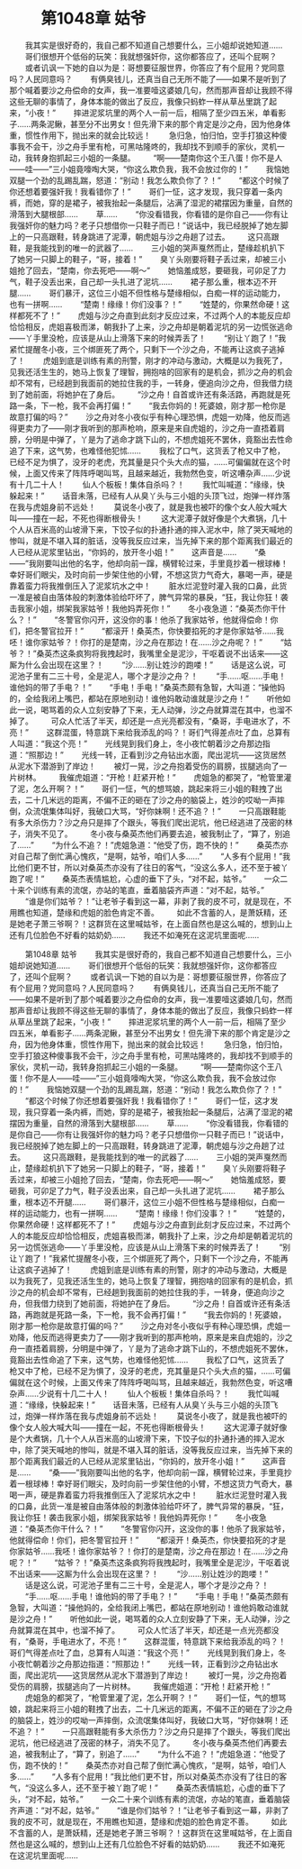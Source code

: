 # 　　第1048章 姑爷
　　我其实是很好奇的，我自己都不知道自己想要什么，三小姐却说她知道……
　　哥们很想开个低俗的玩笑：我就想强奸你，这你都答应了，还叫个屁啊？
　　或者讥讽一下她的自以为是：哥想要征服世界，你答应了有个屁用？党同意吗？人民同意吗？
　　有俩臭钱儿，还真当自己无所不能了——如果不是听到了那个喊着要沙之舟偿命的女声，我一准要噎这婆娘几句，然而那声音却让我顾不得这些无聊的事情了，身体本能的做出了反应，我像只蚂蚱一样从草丛里跳了起来，“小夜！”
　　摔进泥浆坑里的两个人一前一后，相隔了至少四五米，单看影子……两条泥鳅，甚至分不出男女！但先滑下来的那个肯定是沙之舟，因为他身体重，惯性作用下，抛出来的就会比较远！
　　急归急，怕归怕，空手打狼这种傻事我不会干，沙之舟手里有枪，可黑咕隆咚的，我却找不到顺手的家伙，灵机一动，我转身抱抓起三小姐的一条腿。
　　“啊——楚南你这个王八蛋！你不是人——哇——”三小姐竟嚎啕大哭，“你这么欺负我，我不会放过你的！”
　　我恼她双腿一个劲的乱踢乱踹，怒道：“别动！我怎么欺负你了？！”
　　“都这个时候了你还想着要强奸我！我看错你了！”
　　哥们一怔，这才发现，我只穿着一条内裤，而她，穿的是裙子，被我抬起一条腿后，沾满了湿泥的裙摆因为重量，自然的滑落到大腿根部……
　　草……
　　“你没看错我，你看错的是你自己——你有让我强奸你的魅力吗？老子只想借你一只鞋子而已！”说话中，我已经脱掉了她左脚上的一只高跟鞋，转身跳进了泥潭，朝虎姐与沙之舟趟了过去。
　　这只高跟鞋，是我能找到的唯一的武器了……
　　三小姐的哭声戛然而止，楚缘趁机扒下了她另一只脚上的鞋子，“哥，接着！”
　　臭丫头刚要将鞋子丢过来，却被三小姐抢了回去，“楚南，你去死吧——啊～”
　　她恼羞成怒，要砸我，可卯足了力气，鞋子没丢出来，自己却一头扎进了泥坑……
　　裙子那么重，根本迈不开腿……
　　哥们暴汗，这位三小姐不但性格与楚缘相似，白痴一样的运动能力，也有一拼啊……
　　“楚南！缘缘！你们没事？！”
　　“姓楚的，你果然命硬！这样都死不了！”
　　虎姐与沙之舟直到此刻才反应过来，不过两个人的本能反应却恰恰相反，虎姐喜极而涕，朝我扑了上来，沙之舟却是朝着泥坑的另一边慌张逃命——丫手里没枪，应该是从山上滑落下来的时候弄丢了！
　　“别让丫跑了！”我紧忙提醒冬小夜，三个绑匪死了两个，只剩下一个沙之舟，不能再让这疯子逃掉了！
　　虎姐到底是训练有素的刑警，刚才的冲动与激动，大概是以为我死了，见我还活生生的，她马上恢复了理智，拥抱啥的回家有的是机会，抓沙之舟的机会却不常有，已经趟到我面前的她拉住我的手，一转身，便追向沙之舟，但我借力绕到了她前面，将她护在了身后。
　　“沙之舟！自首或许还有条活路，再跑就是死路一条，下一枪，我不会再打偏！”
　　“我去你妈的！死婆娘，刚才那一枪你是故意打偏的吗？”
　　沙之舟对冬小夜似乎有种心理恐惧，虎姐一劝降，他反而逃得更卖力了——刚才我听到的那声枪响，原来是来自虎姐的，沙之舟一直捂着肩膀，分明是中弹了，丫是为了逃命才跳下山的，不想虎姐死不罢休，竟豁出去性命追了下来，这气势，也难怪他犯怵……
　　我松了口气，这货丢了枪又中了枪，已经不足为惧了，没牙的老虎，充其量是只个头大点的猫，……可偏偏就在这个时候，上面又传来了阵阵呼喝叫骂，且越来越近，我勃然色变，听这嘈杂声……少说有十几二十人！
　　仙人个板板！集体自杀吗？！
　　我忙叫喊道：“缘缘，快躲起来！”
　　话音未落，已经有人从臭丫头与三小姐的头顶飞过，炮弹一样炸落在我与虎姐身前不远处！
　　莫说冬小夜了，就是我也被吓的像个女人般大喊大叫——撞在一起，不死也得断根骨头！
　　这大泥潭子就好像是个大煮锅，几十个人从百米高的山坡滑下来，下饺子似的扑通扑通的摔入泥水中，除了哭天喊地的惨叫，就是不堪入耳的脏话，没等我反应过来，当先掉下来的那个距离我们最近的人已经从泥浆里钻出，“你妈的，放开冬小姐！”
　　这声音是……
　　“桑——”我刚要叫出他的名字，他却向前一蹿，横臂轮过来，手里竟抄着一根球棒！幸好哥们眼尖，及时向前一步架住他的小臂，不想这货力气奇大，暴喝一声，硬是靠着蛮力将我推倒压入了泥浆坑水之中！
　　脏水烂泥登时灌入我的口鼻，此货一准是被自由落体般的刺激体验给吓坏了，脾气异常的暴戾，“狂，我让你狂！袭击我家小姐，绑架我家姑爷！我他妈弄死你！”
　　冬小夜急道：“桑英杰你干什么？！”
　　“冬警官你闪开，这没你的事！他杀了我家姑爷，他就得偿命！你们，把冬警官拉开！”
　　“都滚开！桑英杰，你快要掐死的才是你家姑爷……我呸！谁你家姑爷？！你打的是楚南，沙之舟在那边！在……沙之舟呢？！”
　　“姑爷？！”桑英杰这条疯狗将我拽起时，我嘴里全是泥沙，干呕着说不出话来——这厮为什么会出现在这里？！
　　“沙……别让姓沙的跑喽！”
　　话是这么说，可泥池子里有二三十号，全是泥人，哪个才是沙之舟？！
　　“手……呕……手电！谁他妈的带了手电？！”
　　“手电！手电！”桑英杰颇有急智，大叫道：“操他妈的，全给我闭上嘴巴，都站在原地别动！谁他妈敢动谁就是沙之舟！”
　　听他如此一说，喝骂着的众人立刻安静了下来，无人动弹，沙之舟就算混在其中，也溜不掉了。
　　可众人忙活了半天，却还是一点光亮都没有，“桑哥，手电进水了，不亮！”
　　这群混蛋，特意跳下来给我添乱的吗？！哥们气得差点吐了血，总算有人叫道：“我这个亮！”
　　光线晃到我们身上，冬小夜忙朝着沙之舟那边指道：“照那边！”
　　光线一转，正看到沙之舟钻出水面，爬出泥坑——这货居然从泥水下潜游到了岸边！
　　被灯一晃，沙之舟抱着受伤的肩膀，拔腿逃向了一片树林。
　　我催虎姐道：“开枪！赶紧开枪！”
　　虎姐急的都哭了，“枪管里灌了泥，怎么开啊？！”
　　哥们一怔，气的想骂娘，跳起来将三小姐的鞋拽了出去，二十几米远的距离，不偏不正的砸在了沙之舟的脑袋上，姓沙的哎呦一声摔倒，众流氓集体叫好，我破口大骂，“好你妹啊！还不追？！”
　　一只高跟鞋能有多大杀伤力？沙之舟只是摔了个跟头，等我们爬出泥坑，他已经逃进了茂密的林子，消失不见了。
　　冬小夜与桑英杰他们再要去追，被我制止了，“算了，别追了……”
　　“为什么不追？！”虎姐急道：“他受了伤，跑不快的！”
　　桑英杰亦对自己帮了倒忙满心愧疚，“是啊，姑爷，咱们人多……”
　　“人多有个屁用！”我比他们更不甘，所以对桑英杰亦没有了往日的客气，“没这么多人，还不至于被丫跑了呢！”
　　桑英杰表情尴尬，心虚的垂下了头，“对不起，姑爷。”
　　一众二十来个训练有素的流氓，亦站的笔直，垂着脑袋齐声道：“对不起，姑爷。”
　　“谁是你们姑爷？！”让老爷子看到这一幕，非剥了我的皮不可，就是现在，不用瞧也知道，楚缘和虎姐的脸色肯定不善。
　　如此不含蓄的人，是萧妖精，还是她老子萧三爷啊？！这群货在这里喊姑爷，在上面自然也是这么喊的，想到山上还有几位脸色不好看的姑奶奶……
　　我还不如淹死在这泥坑里面呢……

　　第1048章 姑爷
　　我其实是很好奇的，我自己都不知道自己想要什么，三小姐却说她知道……
　　哥们很想开个低俗的玩笑：我就想强奸你，这你都答应了，还叫个屁啊？
　　或者讥讽一下她的自以为是：哥想要征服世界，你答应了有个屁用？党同意吗？人民同意吗？
　　有俩臭钱儿，还真当自己无所不能了——如果不是听到了那个喊着要沙之舟偿命的女声，我一准要噎这婆娘几句，然而那声音却让我顾不得这些无聊的事情了，身体本能的做出了反应，我像只蚂蚱一样从草丛里跳了起来，“小夜！”
　　摔进泥浆坑里的两个人一前一后，相隔了至少四五米，单看影子……两条泥鳅，甚至分不出男女！但先滑下来的那个肯定是沙之舟，因为他身体重，惯性作用下，抛出来的就会比较远！
　　急归急，怕归怕，空手打狼这种傻事我不会干，沙之舟手里有枪，可黑咕隆咚的，我却找不到顺手的家伙，灵机一动，我转身抱抓起三小姐的一条腿。
　　“啊——楚南你这个王八蛋！你不是人——哇——”三小姐竟嚎啕大哭，“你这么欺负我，我不会放过你的！”
　　我恼她双腿一个劲的乱踢乱踹，怒道：“别动！我怎么欺负你了？！”
　　“都这个时候了你还想着要强奸我！我看错你了！”
　　哥们一怔，这才发现，我只穿着一条内裤，而她，穿的是裙子，被我抬起一条腿后，沾满了湿泥的裙摆因为重量，自然的滑落到大腿根部……
　　草……
　　“你没看错我，你看错的是你自己——你有让我强奸你的魅力吗？老子只想借你一只鞋子而已！”说话中，我已经脱掉了她左脚上的一只高跟鞋，转身跳进了泥潭，朝虎姐与沙之舟趟了过去。
　　这只高跟鞋，是我能找到的唯一的武器了……
　　三小姐的哭声戛然而止，楚缘趁机扒下了她另一只脚上的鞋子，“哥，接着！”
　　臭丫头刚要将鞋子丢过来，却被三小姐抢了回去，“楚南，你去死吧——啊～”
　　她恼羞成怒，要砸我，可卯足了力气，鞋子没丢出来，自己却一头扎进了泥坑……
　　裙子那么重，根本迈不开腿……
　　哥们暴汗，这位三小姐不但性格与楚缘相似，白痴一样的运动能力，也有一拼啊……
　　“楚南！缘缘！你们没事？！”
　　“姓楚的，你果然命硬！这样都死不了！”
　　虎姐与沙之舟直到此刻才反应过来，不过两个人的本能反应却恰恰相反，虎姐喜极而涕，朝我扑了上来，沙之舟却是朝着泥坑的另一边慌张逃命——丫手里没枪，应该是从山上滑落下来的时候弄丢了！
　　“别让丫跑了！”我紧忙提醒冬小夜，三个绑匪死了两个，只剩下一个沙之舟，不能再让这疯子逃掉了！
　　虎姐到底是训练有素的刑警，刚才的冲动与激动，大概是以为我死了，见我还活生生的，她马上恢复了理智，拥抱啥的回家有的是机会，抓沙之舟的机会却不常有，已经趟到我面前的她拉住我的手，一转身，便追向沙之舟，但我借力绕到了她前面，将她护在了身后。
　　“沙之舟！自首或许还有条活路，再跑就是死路一条，下一枪，我不会再打偏！”
　　“我去你妈的！死婆娘，刚才那一枪你是故意打偏的吗？”
　　沙之舟对冬小夜似乎有种心理恐惧，虎姐一劝降，他反而逃得更卖力了——刚才我听到的那声枪响，原来是来自虎姐的，沙之舟一直捂着肩膀，分明是中弹了，丫是为了逃命才跳下山的，不想虎姐死不罢休，竟豁出去性命追了下来，这气势，也难怪他犯怵……
　　我松了口气，这货丢了枪又中了枪，已经不足为惧了，没牙的老虎，充其量是只个头大点的猫，……可偏偏就在这个时候，上面又传来了阵阵呼喝叫骂，且越来越近，我勃然色变，听这嘈杂声……少说有十几二十人！
　　仙人个板板！集体自杀吗？！
　　我忙叫喊道：“缘缘，快躲起来！”
　　话音未落，已经有人从臭丫头与三小姐的头顶飞过，炮弹一样炸落在我与虎姐身前不远处！
　　莫说冬小夜了，就是我也被吓的像个女人般大喊大叫——撞在一起，不死也得断根骨头！
　　这大泥潭子就好像是个大煮锅，几十个人从百米高的山坡滑下来，下饺子似的扑通扑通的摔入泥水中，除了哭天喊地的惨叫，就是不堪入耳的脏话，没等我反应过来，当先掉下来的那个距离我们最近的人已经从泥浆里钻出，“你妈的，放开冬小姐！”
　　这声音是……
　　“桑——”我刚要叫出他的名字，他却向前一蹿，横臂轮过来，手里竟抄着一根球棒！幸好哥们眼尖，及时向前一步架住他的小臂，不想这货力气奇大，暴喝一声，硬是靠着蛮力将我推倒压入了泥浆坑水之中！
　　脏水烂泥登时灌入我的口鼻，此货一准是被自由落体般的刺激体验给吓坏了，脾气异常的暴戾，“狂，我让你狂！袭击我家小姐，绑架我家姑爷！我他妈弄死你！”
　　冬小夜急道：“桑英杰你干什么？！”
　　“冬警官你闪开，这没你的事！他杀了我家姑爷，他就得偿命！你们，把冬警官拉开！”
　　“都滚开！桑英杰，你快要掐死的才是你家姑爷……我呸！谁你家姑爷？！你打的是楚南，沙之舟在那边！在……沙之舟呢？！”
　　“姑爷？！”桑英杰这条疯狗将我拽起时，我嘴里全是泥沙，干呕着说不出话来——这厮为什么会出现在这里？！
　　“沙……别让姓沙的跑喽！”
　　话是这么说，可泥池子里有二三十号，全是泥人，哪个才是沙之舟？！
　　“手……呕……手电！谁他妈的带了手电？！”
　　“手电！手电！”桑英杰颇有急智，大叫道：“操他妈的，全给我闭上嘴巴，都站在原地别动！谁他妈敢动谁就是沙之舟！”
　　听他如此一说，喝骂着的众人立刻安静了下来，无人动弹，沙之舟就算混在其中，也溜不掉了。
　　可众人忙活了半天，却还是一点光亮都没有，“桑哥，手电进水了，不亮！”
　　这群混蛋，特意跳下来给我添乱的吗？！哥们气得差点吐了血，总算有人叫道：“我这个亮！”
　　光线晃到我们身上，冬小夜忙朝着沙之舟那边指道：“照那边！”
　　光线一转，正看到沙之舟钻出水面，爬出泥坑——这货居然从泥水下潜游到了岸边！
　　被灯一晃，沙之舟抱着受伤的肩膀，拔腿逃向了一片树林。
　　我催虎姐道：“开枪！赶紧开枪！”
　　虎姐急的都哭了，“枪管里灌了泥，怎么开啊？！”
　　哥们一怔，气的想骂娘，跳起来将三小姐的鞋拽了出去，二十几米远的距离，不偏不正的砸在了沙之舟的脑袋上，姓沙的哎呦一声摔倒，众流氓集体叫好，我破口大骂，“好你妹啊！还不追？！”
　　一只高跟鞋能有多大杀伤力？沙之舟只是摔了个跟头，等我们爬出泥坑，他已经逃进了茂密的林子，消失不见了。
　　冬小夜与桑英杰他们再要去追，被我制止了，“算了，别追了……”
　　“为什么不追？！”虎姐急道：“他受了伤，跑不快的！”
　　桑英杰亦对自己帮了倒忙满心愧疚，“是啊，姑爷，咱们人多……”
　　“人多有个屁用！”我比他们更不甘，所以对桑英杰亦没有了往日的客气，“没这么多人，还不至于被丫跑了呢！”
　　桑英杰表情尴尬，心虚的垂下了头，“对不起，姑爷。”
　　一众二十来个训练有素的流氓，亦站的笔直，垂着脑袋齐声道：“对不起，姑爷。”
　　“谁是你们姑爷？！”让老爷子看到这一幕，非剥了我的皮不可，就是现在，不用瞧也知道，楚缘和虎姐的脸色肯定不善。
　　如此不含蓄的人，是萧妖精，还是她老子萧三爷啊？！这群货在这里喊姑爷，在上面自然也是这么喊的，想到山上还有几位脸色不好看的姑奶奶……
　　我还不如淹死在这泥坑里面呢……
